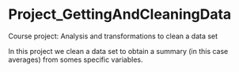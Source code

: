 # Project_GettingAndCleaningData
Course project: Analysis and transformations to clean a data set

In this project we clean a data set to obtain a summary (in this case averages) from somes specific variables.
